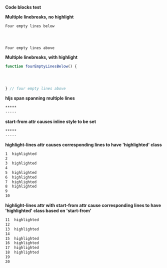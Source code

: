 **Code blocks test**

**Multiple linebreaks, no highlight**

```
Four empty lines below




Four empty lines above
```

**Multiple linebreaks, with highlight**

```js
function fourEmptyLinesBelow() {




} // four empty lines above
```

**hljs span spanning multiple lines**

```markdown
*****
-----
```

**start-from attr causes inline style to be set**
```markdown {start-from=30}
*****
-----
```

**highlight-lines attr causes corresponding lines to have 'highlighted' class**
```markdown {highlight-lines="1,3,5-8"}
1  highlighted
2
3  highlighted
4
5  highlighted
6  highlighted
7  highlighted
8  highlighted
9
10
```

**highlight-lines attr with start-from attr cause corresponding lines to have 'highlighted' class based on 'start-from'**
```markdown {start-from=11 highlight-lines="11,13,15-18"}
11  highlighted
12
13  highlighted
14
15  highlighted
16  highlighted
17  highlighted
18  highlighted
19
20
```
